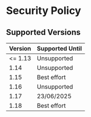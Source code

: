 # Security Policy

## Supported Versions

| Version | Supported Until |
| ------- | --------------- |
| <= 1.13 | Unsupported     |
| 1.14    | Unsupported     |
| 1.15    | Best effort     |
| 1.16    | Unsupported     |
| 1.17    | 23/06/2025      |
| 1.18    | Best effort     |
